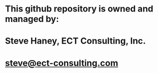 # This github repository is owned and managed by:
# Steve Haney, ECT Consulting, Inc.
# steve@ect-consulting.com
